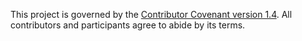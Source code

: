 This project is governed by the [Contributor Covenant version 1.4][1]. All contributors and participants agree to abide by its terms.

[1]: https://www.contributor-covenant.org/version/1/4/code-of-conduct.html
